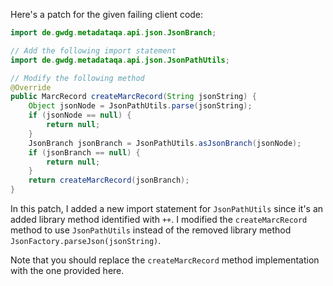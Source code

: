 Here's a patch for the given failing client code:

```java
import de.gwdg.metadataqa.api.json.JsonBranch;

// Add the following import statement
import de.gwdg.metadataqa.api.json.JsonPathUtils;

// Modify the following method
@Override
public MarcRecord createMarcRecord(String jsonString) {
    Object jsonNode = JsonPathUtils.parse(jsonString);
    if (jsonNode == null) {
        return null;
    }
    JsonBranch jsonBranch = JsonPathUtils.asJsonBranch(jsonNode);
    if (jsonBranch == null) {
        return null;
    }
    return createMarcRecord(jsonBranch);
}
```

In this patch, I added a new import statement for `JsonPathUtils` since it's an added library method identified with `++`. I modified the `createMarcRecord` method to use `JsonPathUtils` instead of the removed library method `JsonFactory.parseJson(jsonString)`.

Note that you should replace the `createMarcRecord` method implementation with the one provided here.